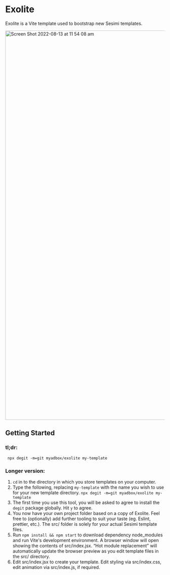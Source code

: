 # Exolite

Exolite is a Vite template used to bootstrap new Sesimi templates.

<img width="1226" alt="Screen Shot 2022-08-13 at 11 54 08 am" src="https://user-images.githubusercontent.com/75602/185010306-04d03d7e-ff9f-477f-a20d-477cae7e1394.png">

## Getting Started

### tl;dr:

```
 npx degit -m=git myadbox/exolite my-template
```

### Longer version:

1. `cd` in to the directory in which you store templates on your computer.
2. Type the following, replacing `my-template` with the name you wish to use for your new template directory. `npx degit -m=git myadbox/exolite my-template`
3. The first time you use this tool, you will be asked to agree to install the `degit` package globally. Hit `y` to agree.
4. You now have your own project folder based on a copy of Exolite. Feel free to (optionally) add further tooling to suit your taste (eg. Eslint, prettier, etc.). The src/ folder is solely for your actual Sesimi template files.
5. Run `npm install && npm start` to download dependency node_modules and run Vite's development environment. A browser window will open showing the contents of src/index.jsx. “Hot module replacement” will automatically update the browser preview as you edit template files in the src/ directory.
6. Edit src/index.jsx to create your template. Edit styling via src/index.css, edit animation via src/index.js, if required.
